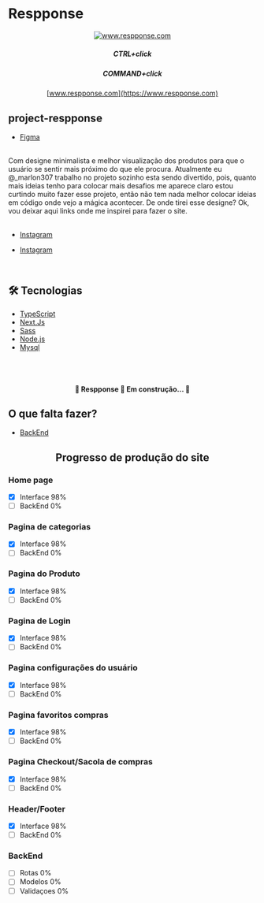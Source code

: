 # Respponse

<div align="center">

[<img alt="www.respponse.com" title="www.respponse.com" src="./public/favico.ico" />](https://www.respponse.com)

##### CTRL+click

##### COMMAND+click

[www.respponse.com](https://www.respponse.com)

</div>

## project-respponse

- [Figma](<https://www.figma.com/file/iQODOgouFLNUlYJvySj7ln/Untitled?node-id=57%3A21>)

</br>
Com designe minimalista e melhor visualização dos produtos para que o usuário se sentir mais próximo do que ele procura.
Atualmente eu @_marlon307 trabalho no projeto sozinho esta sendo divertido, pois, quanto mais ideias tenho para colocar mais desafios me aparece claro estou curtindo muito fazer esse projeto, então não tem nada melhor colocar ideias em código onde vejo a mágica acontecer. De onde tirei esse designe? Ok, vou deixar aqui links onde me inspirei para fazer o site.
</br>
</br>

- [Instagram](https://www.instagram.com/p/CQ0oSSKowkq/)

- [Instagram](https://www.instagram.com/p/CQ0CXUZj6KB/)

</br>

## 🛠 Tecnologias

- [TypeScript](https://www.typescriptlang.org/)
- [Next.Js](https://nextjs.org/)
- [Sass](https://sass-lang.com/)
- [Node.js](https://nodejs.org/en/)
- [Mysql](https://www.mysql.com/)
</br>
</br>

<h4 align="center">🚧  Respponse 🚀 Em construção...  🚧</h4>

## O que falta fazer?

- [BackEnd](#-BackEnd)

<h2 align="center">Progresso de produção do site</h2>

### Home page

- [x] Interface 98%
- [ ] BackEnd 0%

### Pagina de categorias

- [x] Interface 98%
- [ ] BackEnd 0%

### Pagina do Produto

- [x] Interface 98%
- [ ] BackEnd 0%

### Pagina de Login

- [x] Interface 98%
- [ ] BackEnd 0%

### Pagina configurações do usuário

- [x] Interface 98%
- [ ] BackEnd 0%

### Pagina favoritos compras

- [x] Interface 98%
- [ ] BackEnd 0%

### Pagina Checkout/Sacola de compras

- [x] Interface 98%
- [ ] BackEnd 0%

### Header/Footer

- [x] Interface 98%
- [ ] BackEnd 0%

### BackEnd

- [ ] Rotas 0%
- [ ] Modelos 0%
- [ ] Validaçoes 0%
